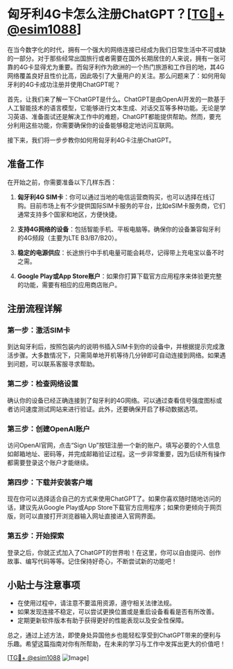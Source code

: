 # 匈牙利4G卡怎么注册ChatGPT？[[TG💪+ @esim1088](https://t.me/s/esim1088)]

在当今数字化的时代，拥有一个强大的网络连接已经成为我们日常生活中不可或缺的一部分。对于那些经常出国旅行或者需要在国外长期居住的人来说，拥有一张可靠的4G卡显得尤为重要。而匈牙利作为欧洲的一个热门旅游和工作目的地，其4G网络覆盖良好且性价比高，因此吸引了大量用户的关注。那么问题来了：如何用匈牙利的4G卡成功注册并使用ChatGPT呢？

首先，让我们来了解一下ChatGPT是什么。ChatGPT是由OpenAI开发的一款基于人工智能技术的语言模型，它能够进行文本生成、对话交互等多种功能。无论是学习英语、准备面试还是解决工作中的难题，ChatGPT都能提供帮助。然而，要充分利用这些功能，你需要确保你的设备能够稳定地访问互联网。

接下来，我们将一步步教你如何用匈牙利4G卡注册ChatGPT。

## 准备工作

在开始之前，你需要准备以下几样东西：

1. **匈牙利4G SIM卡**：你可以通过当地的电信运营商购买，也可以选择在线订购。目前市场上有不少提供国际SIM卡服务的平台，比如eSIM卡服务商，它们通常支持多个国家和地区，方便快捷。
   
2. **支持4G网络的设备**：包括智能手机、平板电脑等。确保你的设备兼容匈牙利的4G频段（主要为LTE B3/B7/B20）。

3. **稳定的电源供应**：长途旅行中手机电量可能会耗尽，记得带上充电宝以备不时之需。

4. **Google Play或App Store账户**：如果你打算下载官方应用程序来体验更完整的功能，需要有相应的应用商店账户。

## 注册流程详解

### 第一步：激活SIM卡

到达匈牙利后，按照包装内的说明书插入SIM卡到你的设备中，并根据提示完成激活步骤。大多数情况下，只需简单地开机等待几分钟即可自动连接到网络。如果遇到问题，可以联系客服寻求帮助。

### 第二步：检查网络设置

确认你的设备已经正确连接到了匈牙利的4G网络。可以通过查看信号强度图标或者访问速度测试网站来进行验证。此外，还要确保开启了移动数据选项。

### 第三步：创建OpenAI账户

访问OpenAI官网，点击“Sign Up”按钮注册一个新的账户。填写必要的个人信息如邮箱地址、密码等，并完成邮箱验证过程。这一步非常重要，因为后续所有操作都需要登录这个账户才能继续。

### 第四步：下载并安装客户端

现在你可以选择适合自己的方式来使用ChatGPT了。如果你喜欢随时随地访问的话，建议先从Google Play或App Store下载官方应用程序；如果你更倾向于网页版，则可以直接打开浏览器输入网址直接进入官网界面。

### 第五步：开始探索

登录之后，你就正式加入了ChatGPT的世界啦！在这里，你可以自由提问、创作故事、编写代码等等。记住保持好奇心，不断尝试新的功能吧！

## 小贴士与注意事项

- 在使用过程中，请注意不要滥用资源，遵守相关法律法规。
- 如果发现连接不稳定，可以尝试更换位置或是重启设备看看是否有所改善。
- 定期更新软件版本有助于获得更好的性能表现以及安全性保障。

总之，通过上述方法，即使身处异国他乡也能轻松享受到ChatGPT带来的便利与乐趣。希望这篇指南对你有所帮助，在未来的学习与工作中发挥出更大的价值吧！

[[TG💪+ @esim1088](https://t.me/s/esim1088) ![Image](https://i.postimg.cc/4NQfJmqS/Snipaste-2025-05-13-00-14-12.png)]